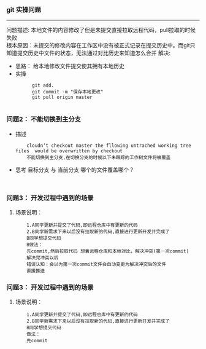 
### git 实操问题
***
问题描述: 本地文件的内容修改了但是未提交直接拉取远程代码，pull拉取的时候失败  
根本原因：未提交的修改内容在工作区中没有被正式记录在提交历史中。而git只知道提交历史中文件的状态，无法通过对比历史来知道怎么合并
解决:  
 * 思路： 给本地修改文件提交使其拥有本地历史
 * 实操
   ```
         git add.
         git commit -m "保存本地更改"
         git pull origin master   
 
   ```

### 问题2： 不能切换到主分支
 * 描述
   ``` 
       cloudn‘t checkout master the fllowing untrached working tree  files  would be overwritten by checkout
       不能切换到主分支,在切换分支的时候以下未跟踪的工作树文件将被覆盖   
   ```
 * 思考
   目标分支 与 当前分支 哪个的文件覆盖哪个？  
   ```
      
   ```

### 问题3： 开发过程中遇到的场景
 1. 场景说明：
    ```
        1.A同学更新并提交了代码,即远程仓库中有更新的代码
        2.B同学新需求下来以后没有拉取新的代码,直接进行更新开发并完成了
        B同学想提交代码
        B做法：
        先commit,然后拉取代码 想着远程仓库和本地对比，解决冲突(第一次commit)
        解决完冲突以后
        错误认知：会以为第一次commit文件会自动变更为解决冲突后的文件
        直接推送
    ```

### 问题3： 开发过程中遇到的场景
 1. 场景说明：
    ```
        1.A同学更新并提交了代码,即远程仓库中有更新的代码
        2.B同学新需求下来以后没有拉取新的代码,直接进行更新开发并完成了
        B同学想提交代码
        做法：
        先commit
    ```